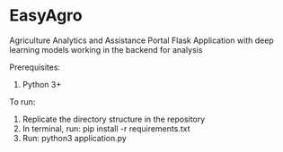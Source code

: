 # EasyAgro
Agriculture Analytics and Assistance Portal 
Flask Application with deep learning models working in the backend for analysis 

Prerequisites:
1. Python 3+ 

To run:
1. Replicate the directory structure in the repository
2. In terminal, run: pip install -r requirements.txt
3. Run: python3 application.py 
